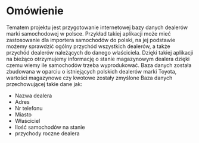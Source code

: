 # Omówienie
Tematem projektu jest przygotowanie internetowej bazy danych dealerów marki
samochodowej w polsce.
Przykład takiej aplikacji może mieć zastosowanie dla importera samochodów do polski, na
jej podstawie możemy sprawdzić ogólny przychód wszystkich dealerów, a także przychód
dealerów należących do danego właściciela. Dzięki takiej aplikacji na bieżąco otrzymujemy
informację o stanie magazynowym dealera dzięki czemu wiemy ile samochodów trzeba
wyprodukować.
Baza danych została zbudowana w oparciu o istniejących polskich dealerów marki Toyota,
wartości magazynowe czy kwotowe zostały zmyślone
Baza danych przechowującej takie dane jak:
- Nazwa dealera
- Adres
- Nr telefonu
- Miasto
- Właściciel
- Ilość samochodów na stanie
- przychody roczne dealera
